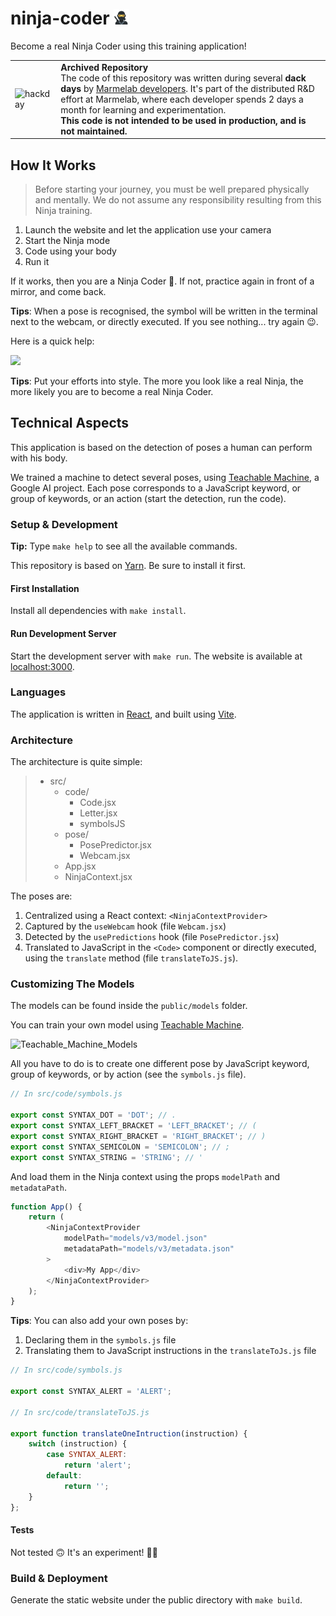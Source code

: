 # ninja-coder <img src="./public/logo.png" height="25px"></img>

Become a real Ninja Coder using this training application!

<table>
        <tr>
            <td><img width="60" src="https://cdnjs.cloudflare.com/ajax/libs/octicons/8.5.0/svg/beaker.svg" alt="hackday" /></td>
            <td><strong>Archived Repository</strong>
                <br />
                The code of this repository was written during several <strong>dack days</strong> by <a href="https://marmelab.com/en/jobs">Marmelab developers</a>. It's part of the distributed R&D effort at Marmelab, where each developer spends 2 days a month for learning and experimentation.
                <br />
                <strong>This code is not intended to be used in production, and is not maintained.</strong>
            </td>
        </tr>
</table>

## How It Works

> Before starting your journey, you must be well prepared physically and mentally. We do not assume any responsibility resulting from this Ninja training.

1. Launch the website and let the application use your camera
2. Start the Ninja mode
3. Code using your body
4. Run it

If it works, then you are a Ninja Coder 🎉.
If not, practice again in front of a mirror, and come back.

**Tips**: When a pose is recognised, the symbol will be written in the terminal next to the webcam, or directly executed. If you see nothing... try again 😉.

Here is a quick help:

<img src="./public/moves.png" height="300px"></img>

**Tips**: Put your efforts into style. The more you look like a real Ninja, the more likely you are to become a real Ninja Coder.

## Technical Aspects

This application is based on the detection of poses a human can perform with his body.

We trained a machine to detect several poses, using [Teachable Machine](https://teachablemachine.withgoogle.com/), a Google AI project. Each pose corresponds to a JavaScript keyword, or group of keywords, or an action (start the detection, run the code).

### Setup & Development

**Tip:** Type `make help` to see all the available commands.

This repository is based on [Yarn](https://yarnpkg.com). Be sure to install it first.

#### First Installation

Install all dependencies with `make install`.

#### Run Development Server

Start the development server with `make run`. The website is available at [localhost:3000](http://localhost:3000/).

### Languages

The application is written in [React](https://reactjs.org/), and built using [Vite](https://vitejs.dev/).

### Architecture

The architecture is quite simple:

> - src/
>   - code/
>       - Code.jsx
>       - Letter.jsx
>       - symbolsJS
>   - pose/
>       - PosePredictor.jsx
>       - Webcam.jsx
>   - App.jsx
>   - NinjaContext.jsx

The poses are:

1. Centralized using a React context: `<NinjaContextProvider>`
2. Captured by the `useWebcam` hook (file `Webcam.jsx`)
3. Detected by the `usePredictions` hook (file `PosePredictor.jsx`)
4. Translated to JavaScript in the `<Code>` component or directly executed,
   using the `translate` method (file `translateToJS.js`).

### Customizing The Models

The models can be found inside the `public/models` folder.

You can train your own model using [Teachable Machine](https://teachablemachine.withgoogle.com/).

![Teachable_Machine_Models](https://user-images.githubusercontent.com/99944/119851676-e48faa80-bf0e-11eb-9890-6d74f12176e8.png)

All you have to do is to create one different pose by JavaScript keyword, group of keywords, or by action (see the `symbols.js` file).

```js
// In src/code/symbols.js

export const SYNTAX_DOT = 'DOT'; // .
export const SYNTAX_LEFT_BRACKET = 'LEFT_BRACKET'; // (
export const SYNTAX_RIGHT_BRACKET = 'RIGHT_BRACKET'; // )
export const SYNTAX_SEMICOLON = 'SEMICOLON'; // ;
export const SYNTAX_STRING = 'STRING'; // '
```

And load them in the Ninja context using the props `modelPath` and `metadataPath`.

```js
function App() {
    return (
        <NinjaContextProvider
            modelPath="models/v3/model.json"
            metadataPath="models/v3/metadata.json"
        >
            <div>My App</div>
        </NinjaContextProvider>
    );
}
```

**Tips**: You can also add your own poses by:

1. Declaring them in the `symbols.js` file
2. Translating them to JavaScript instructions in the `translateToJs.js` file

```js
// In src/code/symbols.js

export const SYNTAX_ALERT = 'ALERT';

// In src/code/translateToJS.js

export function translateOneIntruction(instruction) {
    switch (instruction) {
        case SYNTAX_ALERT:
            return 'alert';
        default:
            return '';
    }
};
```

#### Tests

Not tested 🙃 It's an experiment! 👨‍🔬

### Build & Deployment

Generate the static website under the public directory with `make build`.
